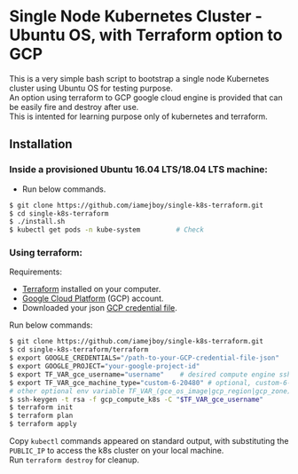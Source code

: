 **Single Node Kubernetes Cluster - Ubuntu OS, with Terraform option to GCP**
=====================
This is a very simple bash script to bootstrap a single node Kubernetes cluster using Ubuntu OS for testing purpose.\
An option using terraform to GCP google cloud engine is provided that can be easily fire and destroy after use.\
This is intented for learning purpose only of kubernetes and terraform.

Installation
-------------------------------------------
### Inside a provisioned Ubuntu 16.04 LTS/18.04 LTS machine:
- Run below commands.
```sh
$ git clone https://github.com/iamejboy/single-k8s-terraform.git
$ cd single-k8s-terraform
$ ./install.sh
$ kubectl get pods -n kube-system         # Check
```

### Using terraform:
Requirements:
- [Terraform](https://www.terraform.io) installed on your computer.
- [Google Cloud Platform](https://cloud.google.com/) (GCP) account.
- Downloaded your json [GCP credential file](https://cloud.google.com/iam/docs/creating-managing-service-account-keys).

Run below commands:
```sh
$ git clone https://github.com/iamejboy/single-k8s-terraform.git
$ cd single-k8s-terraform/terraform
$ export GOOGLE_CREDENTIALS="/path-to-your-GCP-credential-file-json"
$ export GOOGLE_PROJECT="your-google-project-id"
$ export TF_VAR_gce_username="username"    # desired compute engine ssh user-name
$ export TF_VAR_gce_machine_type="custom-6-20480" # optional, custom-6-20480 is for 6 vCPU and 20GB of RAM. Default is n1-standard-4.
# other optional env variable TF_VAR_(gce_os_image|gcp_region|gcp_zone)
$ ssh-keygen -t rsa -f gcp_compute_k8s -C "$TF_VAR_gce_username"
$ terraform init
$ terraform plan
$ terraform apply
```
Copy `kubectl` commands appeared on standard output, with substituting the `PUBLIC_IP` to access the k8s cluster on your local machine.\
Run `terraform destroy` for cleanup.
